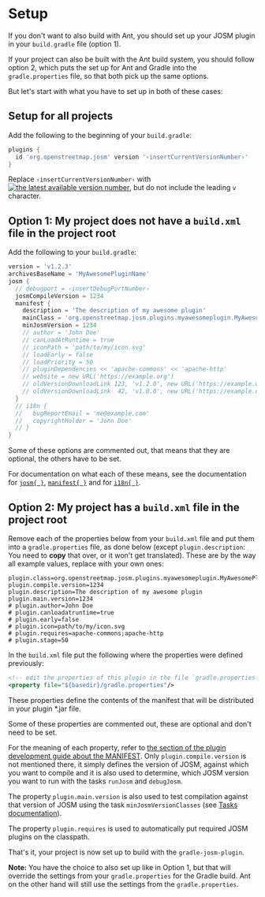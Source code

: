 # Setup

If you don't want to also build with Ant, you should set up your JOSM plugin in your `build.gradle` file (option 1).

If your project can also be built with the Ant build system, you should follow option 2, which puts the set up for Ant and Gradle into the `gradle.properties` file, so that both pick up the same options.

But let's start with what you have to set up in both of these cases:

## Setup for all projects

Add the following to the beginning of your `build.gradle`:
```gradle
plugins {
  id 'org.openstreetmap.josm' version '‹insertCurrentVersionNumber›'
}
```
Replace `‹insertCurrentVersionNumber›` with [![the latest available version number](https://img.shields.io/github/tag/floscher/gradle-josm-plugin.svg?style=flat-square&label=%20)](https://plugins.gradle.org/plugin/org.openstreetmap.josm.gradle.plugin), but do not include the leading `v` character.

## Option 1: My project does not have a `build.xml` file in the project root

Add the following to your `build.gradle`:
```gradle
version = 'v1.2.3'
archivesBaseName = 'MyAwesomePluginName'
josm {
  // debugport = ‹insertDebugPortNumber›
  josmCompileVersion = 1234
  manifest {
    description = 'The description of my awesome plugin'
    mainClass = 'org.openstreetmap.josm.plugins.myawesomeplugin.MyAwesomePlugin'
    minJosmVersion = 1234
    // author = 'John Doe'
    // canLoadAtRuntime = true
    // iconPath = 'path/to/my/icon.svg'
    // loadEarly = false
    // loadPriority = 50
    // pluginDependencies << 'apache-commons' << 'apache-http'
    // website = new URL('https://example.org')
    // oldVersionDownloadLink 123, 'v1.2.0', new URL('https://example.org/download/v1.2.0/MyAwesomePlugin.jar')
    // oldVersionDownloadLink  42, 'v1.0.0', new URL('https://example.org/download/v1.0.0/MyAwesomePlugin.jar')
  }
  // i18n {
  //   bugReportEmail = 'me@example.com'
  //   copyrightHolder = 'John Doe'
  // }
}
```
Some of these options are commented out, that means that they are optional, the others have to be set.

For documentation on what each of these means, see the documentation for
[`josm{ }`](https://floscher.github.io/gradle-josm-plugin/groovydoc/current/org/openstreetmap/josm/gradle/plugin/config/JosmPluginExtension.html),
[`manifest{ }`](https://floscher.github.io/gradle-josm-plugin/groovydoc/current/org/openstreetmap/josm/gradle/plugin/config/JosmManifest.html) and for
[`i18n{ }`](https://floscher.github.io/gradle-josm-plugin/groovydoc/current/org/openstreetmap/josm/gradle/plugin/config/I18nConfig.html).



## Option 2: My project has a `build.xml` file in the project root

Remove each of the properties below from your `build.xml` file and put them into a `gradle.properties` file, as done below (except `plugin.description`: You need to **copy** that over, or it won't get translated). These are by the way all example values, replace with your own ones:
```properties
plugin.class=org.openstreetmap.josm.plugins.myawesomeplugin.MyAwesomePlugin
plugin.compile.version=1234
plugin.description=The description of my awesome plugin
plugin.main.version=1234
# plugin.author=John Doe
# plugin.canloadatruntime=true
# plugin.early=false
# plugin.icon=path/to/my/icon.svg
# plugin.requires=apache-commons;apache-http
# plugin.stage=50
```
In the `build.xml` file put the following where the properties were defined previously:
```xml
<!-- edit the properties of this plugin in the file `gradle.properties` -->
<property file="${basedir}/gradle.properties"/>
```

These properties define the contents of the manifest that will be distributed in your plugin \*.jar file.

Some of these properties are commented out, these are optional and don't need to be set.

For the meaning of each property, refer to [the section of the plugin development guide about the MANIFEST](https://josm.openstreetmap.de/wiki/DevelopersGuide/DevelopingPlugins#ThemanifestfileforaJOSMplugin). Only `plugin.compile.version` is not mentioned there, it simply defines the version of JOSM, against which you want to compile and it is also used to determine, which JOSM version you want to run with the tasks `runJosm` and `debugJosm`.

The property `plugin.main.version` is also used to test compilation against that version of JOSM using the task `minJosmVersionClasses` (see [Tasks documentation](./Tasks.md)).

The property `plugin.requires` is used to automatically put required JOSM plugins on the classpath.

That's it, your project is now set up to build with the `gradle-josm-plugin`.

**Note:** You have the choice to also set up like in Option 1, but that will override the settings from your `gradle.properties` for the Gradle build. Ant on the other hand will still use the settings from the `gradle.properties`.
